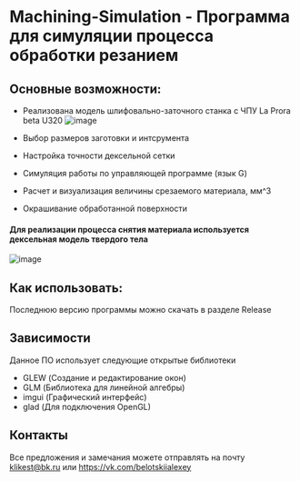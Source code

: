 # Machining-Simulation - Программа для симуляции процесса обработки резанием

## Основные возможности:

* Реализована модель шлифовально-заточного станка с ЧПУ La Prora beta U320 ![image](https://github.com/klikest/Machining-Simulation/assets/122966791/81a42e26-a243-4b2a-a406-a91c26c4e8e1)

* Выбор размеров заготовки и интсрумента
* Настройка точности дексельной сетки
* Симуляция работы по управляющей программе (язык G)
* Расчет и визуализация величины срезаемого материала, мм^3
* Окрашивание обработанной поверхности

#### Для реализации процесса снятия материала используется дексельная модель твердого тела
![image](https://github.com/klikest/Machining-Simulation/assets/122966791/5d38423d-bc41-445b-8e81-f17fe621ad90)

## Как использовать:
Последнюю версию программы можно скачать в разделе Release

## Зависимости
Данное ПО использует следующие открытые библиотеки

- GLEW (Создание и редактирование окон)
- GLM (Библиотека для линейной алгебры)
- imgui (Графический интерфейс)
- glad (Для подключения OpenGL)

## Контакты
Все предложения и замечания можете отправлять на почту klikest@bk.ru или https://vk.com/belotskiialexey
